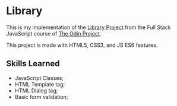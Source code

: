 # Library

This is my implementation of the [Library Project](https://www.theodinproject.com/lessons/node-path-javascript-library)
from the Full Stack JavaScript course of [The Odin Project](https://www.theodinproject.com).

This project is made with HTML5, CSS3, and JS ES6 features.

## Skills Learned

- JavaScript Classes;
- HTML Template tag;
- HTML Dialog tag;
- Basic form validation;
